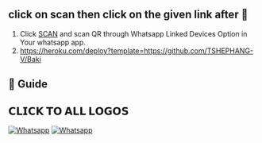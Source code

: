 
## click on scan then click on  the given link after 🎉



1. Click [SCAN](https://replit.com/@TshepisoMasia?v=1) and scan QR through Whatsapp Linked Devices Option in Your whatsapp app.
2.  https://heroku.com/deploy?template=https://github.com/TSHEPHANG-V/Baki


  
## 📢 Guide

## 𝗖𝗟𝗜𝗖𝗞 𝗧𝗢 𝗔𝗟𝗟 𝗟𝗢𝗚𝗢𝗦


<a href="https://wa.me/27634923280" target="_blank"><img src="https://img.shields.io/badge/whatsapp-%808080.svg?&style=flat-square&logo=Whatsapp&logoColor=white" alt="Whatsapp"></a>
<a href="https://chat.whatsapp.com/EdukdzFc6suJNCs62aJB3f" target="_blank"><img src="https://img.shields.io/badge/baki bot group-%808080.svg?&style=flat-square&logo=Whatsapp&logoColor=white" alt="Whatsapp"></a>


